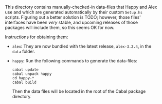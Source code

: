 This directory contains manually-checked-in data-files that Happy and Alex use
and which are generated automatically by their custom `Setup.hs` scripts.
Figuring out a better solution is TODO; however, those files' interfaces
have been *very* stable, and upcoming releases of those packages
will include them, so this seems OK for now.

Instructions for obtaining them:

- `alex`: They are now bundled with the latest release, `alex-3.2.4`, in the
  `data` folder.
- `happy`: Run the following commands to generate the data-files:

      cabal update
      cabal unpack happy
      cd happy-*
      cabal build

   Then the data files will be located in the root of the Cabal package
   directory.

